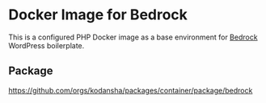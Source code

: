 # Docker Image for Bedrock

This is a configured PHP Docker image as a base environment for
[Bedrock](https://roots.io/bedrock/) WordPress boilerplate.

## Package

https://github.com/orgs/kodansha/packages/container/package/bedrock
